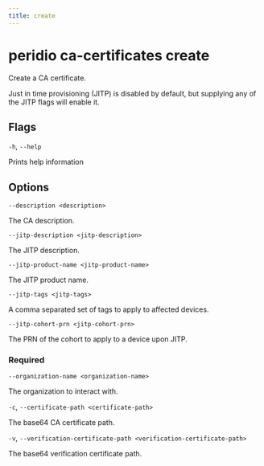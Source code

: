 ```yaml
---
title: create
---
```


# peridio ca-certificates create

Create a CA certificate.

Just in time provisioning (JITP) is disabled by default, but supplying any of the JITP flags will enable it.

## Flags

`-h`, `--help`

Prints help information

## Options

`--description <description>`

The CA description.

`--jitp-description <jitp-description>`

The JITP description.

`--jitp-product-name <jitp-product-name>`

The JITP product name.

`--jitp-tags <jitp-tags>`

A comma separated set of tags to apply to affected devices.

`--jitp-cohort-prn <jitp-cohort-prn>`

The PRN of the cohort to apply to a device upon JITP.

### Required

`--organization-name <organization-name>`

The organization to interact with.

`-c`, `--certificate-path <certificate-path>`

The base64 CA certificate path.

`-v`, `--verification-certificate-path <verification-certificate-path>`

The base64 verification certificate path.
